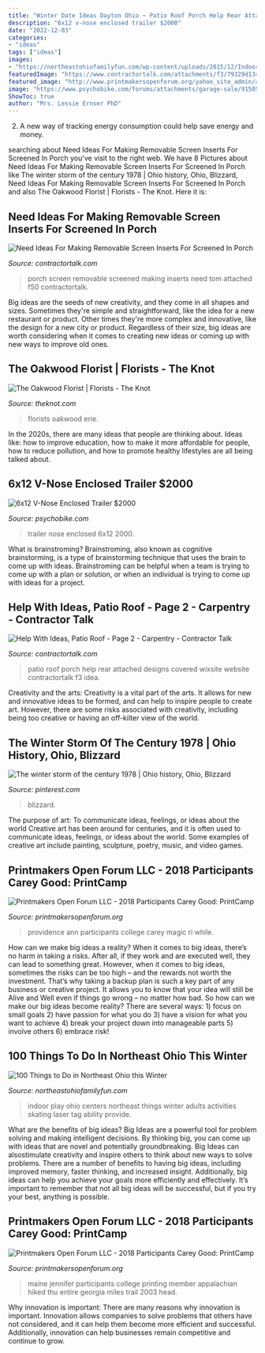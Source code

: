 ```yaml
---
title: "Winter Date Ideas Dayton Ohio ~ Patio Roof Porch Help Rear Attached Designs Covered Wixsite Website Contractortalk F3 Idea"
description: "6x12 v-nose enclosed trailer $2000"
date: "2022-12-03"
categories:
- "ideas"
tags: ["ideas"]
images:
- "https://northeastohiofamilyfun.com/wp-content/uploads/2015/12/Indoor-Play-Centers.jpg"
featuredImage: "https://www.contractortalk.com/attachments/f3/79329d1349758994-help-ideas-patio-roof-rear-porch-roof-idea-2.jpg"
featured_image: "http://www.printmakersopenforum.org/yahoo_site_admin/assets/images/Ann_Piper_PC_2018_Website_pics.123124534_std.jpg"
image: "https://www.psychobike.com/forums/attachments/garage-sale/91505d1343479946t-6x12-nose-enclosed-trailer-2000-trailer-black2.jpg"
ShowToc: true
author: "Mrs. Lessie Ernser PhD"
---
```



2. A new way of tracking energy consumption could help save energy and money.

	

		
searching about Need Ideas For Making Removable Screen Inserts For Screened In Porch you've visit to the right web. We have 8 Pictures about Need Ideas For Making Removable Screen Inserts For Screened In Porch like The winter storm of the century 1978 | Ohio history, Ohio, Blizzard, Need Ideas For Making Removable Screen Inserts For Screened In Porch and also The Oakwood Florist | Florists - The Knot. Here it is:
		
    
## Need Ideas For Making Removable Screen Inserts For Screened In Porch

<img loading=lazy src="http://www.contractortalk.com/attachments/f50/79909d1350522403-need-ideas-making-removable-screen-inserts-screened-porch-0927021026.jpg" onerror="this.onerror=null;this.src='https://tse3.mm.bing.net/th?id=OIP.knuSfZVOMnXujmhsKettYgHaJ4&amp;pid=15.1';" alt="Need Ideas For Making Removable Screen Inserts For Screened In Porch">

_Source: contractortalk.com_

>porch screen removable screened making inserts need tom attached f50 contractortalk. 

	

Big ideas are the seeds of new creativity, and they come in all shapes and sizes. Sometimes they're simple and straightforward, like the idea for a new restaurant or product. Other times they're more complex and innovative, like the design for a new city or product. Regardless of their size, big ideas are worth considering when it comes to creating new ideas or coming up with new ways to improve old ones.

    
## The Oakwood Florist | Florists - The Knot

<img loading=lazy src="https://media-api.xogrp.com/images/c92597f0-33ba-4a8c-87a3-02f6dd2c5c9d~rs_335.480" onerror="this.onerror=null;this.src='https://tse3.mm.bing.net/th?id=OIP.NWbVARqRLCd-GxrA16fVGwAAAA&amp;pid=15.1';" alt="The Oakwood Florist | Florists - The Knot">

_Source: theknot.com_

>florists oakwood erie. 

	

In the 2020s, there are many ideas that people are thinking about. Ideas like: how to improve education, how to make it more affordable for people, how to reduce pollution, and how to promote healthy lifestyles are all being talked about.

    
## 6x12 V-Nose Enclosed Trailer $2000

<img loading=lazy src="https://www.psychobike.com/forums/attachments/garage-sale/91505d1343479946t-6x12-nose-enclosed-trailer-2000-trailer-black2.jpg" onerror="this.onerror=null;this.src='https://tse4.mm.bing.net/th?id=OIP.EFRQfWd1uHyM2btS0j-RogHaJ5&amp;pid=15.1';" alt="6x12 V-Nose Enclosed Trailer $2000">

_Source: psychobike.com_

>trailer nose enclosed 6x12 2000. 

	

What is brainstroming?
Brainstroming, also known as cognitive brainstorming, is a type of brainstorming technique that uses the brain to come up with ideas. Brainstroming can be helpful when a team is trying to come up with a plan or solution, or when an individual is trying to come up with ideas for a project.

    
## Help With Ideas, Patio Roof - Page 2 - Carpentry - Contractor Talk

<img loading=lazy src="https://www.contractortalk.com/attachments/f3/79329d1349758994-help-ideas-patio-roof-rear-porch-roof-idea-2.jpg" onerror="this.onerror=null;this.src='https://tse4.mm.bing.net/th?id=OIP.feSClWF-E_EutATR4RanUwHaEX&amp;pid=15.1';" alt="Help With Ideas, Patio Roof - Page 2 - Carpentry - Contractor Talk">

_Source: contractortalk.com_

>patio roof porch help rear attached designs covered wixsite website contractortalk f3 idea. 

	

Creativity and the arts:
Creativity is a vital part of the arts. It allows for new and innovative ideas to be formed, and can help to inspire people to create art. However, there are some risks associated with creativity, including being too creative or having an off-kilter view of the world.

    
## The Winter Storm Of The Century 1978 | Ohio History, Ohio, Blizzard

<img loading=lazy src="https://i.pinimg.com/originals/00/f9/7a/00f97a703c4eb4d64f9c75a8cccae78f.jpg" onerror="this.onerror=null;this.src='https://tse4.mm.bing.net/th?id=OIP.yU3iNbEYDS5LD7Qe9FasDAHaD8&amp;pid=15.1';" alt="The winter storm of the century 1978 | Ohio history, Ohio, Blizzard">

_Source: pinterest.com_

>blizzard. 

	

The purpose of art: To communicate ideas, feelings, or ideas about the world
Creative art has been around for centuries, and it is often used to communicate ideas, feelings, or ideas about the world. Some examples of creative art include painting, sculpture, poetry, music, and video games.

    
## Printmakers Open Forum LLC - 2018 Participants Carey Good: PrintCamp

<img loading=lazy src="http://www.printmakersopenforum.org/yahoo_site_admin/assets/images/Ann_Piper_PC_2018_Website_pics.123124534_std.jpg" onerror="this.onerror=null;this.src='https://tse1.mm.bing.net/th?id=OIP.kwo32-tu0g7LNEDOk-c1kAHaKr&amp;pid=15.1';" alt="Printmakers Open Forum LLC - 2018 Participants Carey Good: PrintCamp">

_Source: printmakersopenforum.org_

>providence ann participants college carey magic ri while. 

	

How can we make big ideas a reality?
When it comes to big ideas, there’s no harm in taking a risks. After all, if they work and are executed well, they can lead to something great. However, when it comes to big ideas, sometimes the risks can be too high – and the rewards not worth the investment. That’s why taking a backup plan is such a key part of any business or creative project. It allows you to know that your idea will still be Alive and Well even if things go wrong – no matter how bad. So how can we make our big ideas become reality?
There are several ways: 1) focus on small goals 2) have passion for what you do 3) have a vision for what you want to achieve 4) break your project down into manageable parts 5) involve others 6) embrace risk!

    
## 100 Things To Do In Northeast Ohio This Winter

<img loading=lazy src="https://northeastohiofamilyfun.com/wp-content/uploads/2015/12/Indoor-Play-Centers.jpg" onerror="this.onerror=null;this.src='https://tse2.mm.bing.net/th?id=OIP.ls7TMZxSII_Ns_gWIq2urwHaE7&amp;pid=15.1';" alt="100 Things to Do in Northeast Ohio this Winter">

_Source: northeastohiofamilyfun.com_

>indoor play ohio centers northeast things winter adults activities skating laser tag ability provide. 

	

What are the benefits of big ideas?
Big Ideas are a powerful tool for problem solving and making intelligent decisions. By thinking big, you can come up with ideas that are novel and potentially groundbreaking. Big Ideas can alsostimulate creativity and inspire others to think about new ways to solve problems.
There are a number of benefits to having big ideas, including improved memory, faster thinking, and increased insight. Additionally, big ideas can help you achieve your goals more efficiently and effectively. It’s important to remember that not all big ideas will be successful, but if you try your best, anything is possible.

    
## Printmakers Open Forum LLC - 2018 Participants Carey Good: PrintCamp

<img loading=lazy src="http://www.printmakersopenforum.org/yahoo_site_admin/assets/images/Jennifer_Manzella_PC_2018_Website_pics.123123538_std.jpg" onerror="this.onerror=null;this.src='https://tse2.mm.bing.net/th?id=OIP.irIKPCKAcKDHUnwfmg9ykgHaHC&amp;pid=15.1';" alt="Printmakers Open Forum LLC - 2018 Participants Carey Good: PrintCamp">

_Source: printmakersopenforum.org_

>maine jennifer participants college printing member appalachian hiked thu entire georgia miles trail 2003 head. 

	

Why innovation is important:
There are many reasons why innovation is important. Innovation allows companies to solve problems that others have not considered, and it can help them become more efficient and successful. Additionally, innovation can help businesses remain competitive and continue to grow.

